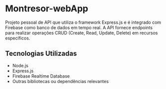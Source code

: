 # Montresor-webApp

Projeto pessoal de API que utiliza o framework Express.js e é integrado com Firebase como banco de dados em tempo real. A API fornece endpoints para realizar operações CRUD (Create, Read, Update, Delete) em recursos específicos.

## Tecnologias Utilizadas

- Node.js
- Express.js
- Firebase Realtime Database
- Outras bibliotecas ou dependências relevantes
